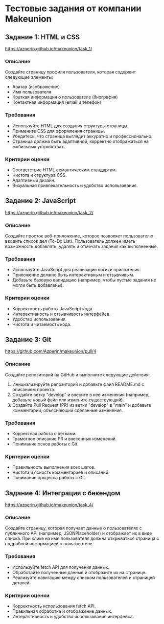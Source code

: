 # Тестовые задания от компании Makeunion

## Задание 1: HTML и CSS

https://azperin.github.io/makeunion/task_1/

### Описание
Создайте страницу профиля пользователя, которая содержит следующие элементы:

- Аватар (изображение)
- Имя пользователя
- Краткая информация о пользователе (биография)
- Контактная информация (email и телефон)

### Требования
- Используйте HTML для создания структуры страницы.
- Примените CSS для оформления страницы.
- Убедитесь, что страница выглядит аккуратно и профессионально.
- Страница должна быть адаптивной, корректно отображаться на мобильных устройствах.

### Критерии оценки
- Соответствие HTML семантическим стандартам.
- Чистота и структура CSS.
- Адаптивный дизайн.
- Визуальная привлекательность и удобство использования.

## Задание 2: JavaScript

https://azperin.github.io/makeunion/task_2/

### Описание
Создайте простое веб-приложение, которое позволяет пользователю вводить список дел (To-Do List). Пользователь должен иметь возможность добавлять, удалять и отмечать задания как выполненные.

### Требования
- Используйте JavaScript для реализации логики приложения.
- Приложение должно быть интерактивным и отзывчивым.
- Добавьте базовую валидацию (например, чтобы пустые задания не могли быть добавлены).

### Критерии оценки
- Корректность работы JavaScript кода.
- Интерактивность и отзывчивость интерфейса.
- Удобство использования.
- Чистота и читаемость кода.

## Задание 3: Git

https://github.com/Azperin/makeunion/pull/4

### Описание
Создайте репозиторий на GitHub и выполните следующие действия:
1. Инициализируйте репозиторий и добавьте файл README.md с описанием проекта.
2. Создайте ветку "develop" и внесите в нее изменения (например, добавьте новый файл или измените существующий).
3. Создайте Pull Request (PR) из ветки "develop" в "main" и добавьте комментарий, объясняющий сделанные изменения.

### Требования
- Корректная работа с ветками.
- Грамотное описание PR и внесенных изменений.
- Понимание основ работы с Git.

### Критерии оценки
- Правильность выполнения всех шагов.
- Чистота и ясность комментариев и описаний.
- Понимание процесса работы с Git.

## Задание 4: Интеграция с бекендом

https://azperin.github.io/makeunion/task_4/

### Описание
Создайте страницу, которая получает данные о пользователях с публичного API (например, JSONPlaceholder) и отображает их в виде списка. При клике на имя пользователя должна открываться страница с подробной информацией о пользователе.

### Требования
- Используйте fetch API для получения данных.
- Обработайте полученные данные и отобразите их на странице.
- Реализуйте навигацию между списком пользователей и страницей деталей.

### Критерии оценки
- Корректность использования fetch API.
- Правильная обработка и отображение данных.
- Интерактивность и удобство использования интерфейса.

